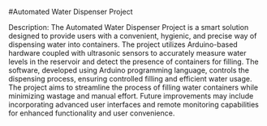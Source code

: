 #Automated Water Dispenser Project

Description:
The Automated Water Dispenser Project is a smart solution designed to provide users with a convenient, hygienic, and precise way of dispensing water into containers. The project utilizes Arduino-based hardware coupled with ultrasonic sensors to accurately measure water levels in the reservoir and detect the presence of containers for filling. The software, developed using Arduino programming language, controls the dispensing process, ensuring controlled filling and efficient water usage. The project aims to streamline the process of filling water containers while minimizing wastage and manual effort. Future improvements may include incorporating advanced user interfaces and remote monitoring capabilities for enhanced functionality and user convenience.
